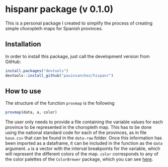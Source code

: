 # hispanr package (v 0.1.0)
This is a personal package I created to simplify the process of creating simple choropleth maps for Spanish provinces. 

## Installation
In order to install this package, just call the development version from GitHub:
``` r
install.packages("devtools")
devtools::install_github("pauinsanchez/hispanr")
```

## How to use
The structure of the function `provmap` is the following
```r
provmap(data, a, color)
```
The user only needs to provide a file containing the variable values for each province to be represented in the choropleth map. This has to be done using the national standard code for each of the provinces, as in file  `base.csv` that can be found in the `data-raw` folder. Once this information has been imported as a dataframe, it can be included in the function as the `data` argument. `a` is a vector with the interval breakpoints for the variable, which will represent the different colors of the map. `color` corresponds to any of the color palettes of the `ColorBrewer` package, which you can see [here](http://colorbrewer2.org/).

